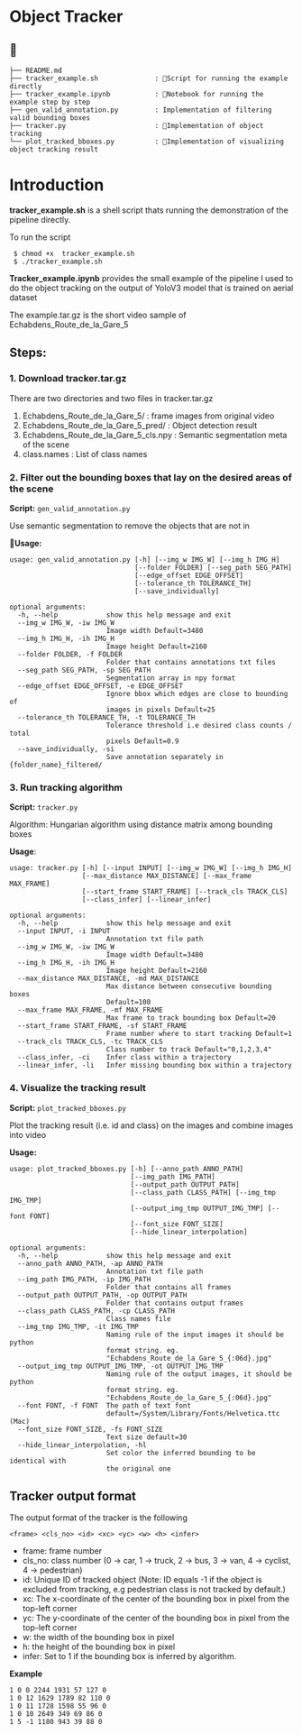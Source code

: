 # Object Tracker
 
------------
    ├── README.md
    ├── tracker_example.sh              : Script for running the example directly
    ├── tracker_example.ipynb           : Notebook for running the example step by step 
    ├── gen_valid_annotation.py         : Implementation of filtering valid bounding boxes 
    ├── tracker.py                      : Implementation of object tracking
    └── plot_tracked_bboxes.py          : Implementation of visualizing object tracking result
    


# Introduction

**tracker_example.sh** is a shell script thats running the demonstration of the pipeline directly.

To run the script
```
 $ chmod +x  tracker_example.sh
 $ ./tracker_example.sh
```


**Tracker_example.ipynb** provides the small example of the pipeline I used to do the object tracking on the output of YoloV3 model that is trained on aerial dataset

The example.tar.gz is the short video sample of Echabdens_Route_de_la_Gare_5

## Steps:

### 1. Download tracker.tar.gz
There are two directories and two files in tracker.tar.gz
1. Echabdens_Route_de_la_Gare_5/        : frame images from original video 
2. Echabdens_Route_de_la_Gare_5_pred/   : Object detection result
3. Echabdens_Route_de_la_Gare_5_cls.npy : Semantic segmentation meta of the scene
4. class.names                          : List of class names

### 2. Filter out the bounding boxes that lay on the desired areas of the scene
**Script:** `gen_valid_annotation.py`

Use semantic segmentation to remove the objects that are not in 

**Usage:**
```
usage: gen_valid_annotation.py [-h] [--img_w IMG_W] [--img_h IMG_H]
                               [--folder FOLDER] [--seg_path SEG_PATH]
                               [--edge_offset EDGE_OFFSET]
                               [--tolerance_th TOLERANCE_TH]
                               [--save_individually]

optional arguments:
  -h, --help            show this help message and exit
  --img_w IMG_W, -iw IMG_W
                        Image width Default=3480
  --img_h IMG_H, -ih IMG_H
                        Image height Default=2160
  --folder FOLDER, -f FOLDER
                        Folder that contains annotations txt files
  --seg_path SEG_PATH, -sp SEG_PATH
                        Segmentation array in npy format
  --edge_offset EDGE_OFFSET, -e EDGE_OFFSET
                        Ignore bbox which edges are close to bounding of
                        images in pixels Default=25
  --tolerance_th TOLERANCE_TH, -t TOLERANCE_TH
                        Tolerance threshold i.e desired class counts / total
                        pixels Default=0.9
  --save_individually, -si
                        Save annotation separately in {folder_name}_filtered/
```

### 3. Run tracking algorithm
**Script:**  `tracker.py`

Algorithm: Hungarian algorithm using distance matrix among bounding boxes

**Usage**:
```
usage: tracker.py [-h] [--input INPUT] [--img_w IMG_W] [--img_h IMG_H]
                  [--max_distance MAX_DISTANCE] [--max_frame MAX_FRAME]
                  [--start_frame START_FRAME] [--track_cls TRACK_CLS]
                  [--class_infer] [--linear_infer]

optional arguments:
  -h, --help            show this help message and exit
  --input INPUT, -i INPUT
                        Annotation txt file path
  --img_w IMG_W, -iw IMG_W
                        Image width Default=3480
  --img_h IMG_H, -ih IMG_H
                        Image height Default=2160
  --max_distance MAX_DISTANCE, -md MAX_DISTANCE
                        Max distance between consecutive bounding boxes
                        Default=100
  --max_frame MAX_FRAME, -mf MAX_FRAME
                        Max frame to track bounding box Default=20
  --start_frame START_FRAME, -sf START_FRAME
                        Frame number where to start tracking Default=1
  --track_cls TRACK_CLS, -tc TRACK_CLS
                        Class number to track Default="0,1,2,3,4"
  --class_infer, -ci    Infer class within a trajectory
  --linear_infer, -li   Infer missing bounding box within a trajectory
```


### 4. Visualize the tracking result
**Script:**  `plot_tracked_bboxes.py`

Plot the tracking result (i.e. id and class) on the images and combine images into video

**Usage:**
```
usage: plot_tracked_bboxes.py [-h] [--anno_path ANNO_PATH]
                              [--img_path IMG_PATH]
                              [--output_path OUTPUT_PATH]
                              [--class_path CLASS_PATH] [--img_tmp IMG_TMP]
                              [--output_img_tmp OUTPUT_IMG_TMP] [--font FONT]
                              [--font_size FONT_SIZE]
                              [--hide_linear_interpolation]

optional arguments:
  -h, --help            show this help message and exit
  --anno_path ANNO_PATH, -ap ANNO_PATH
                        Annotation txt file path
  --img_path IMG_PATH, -ip IMG_PATH
                        Folder that contains all frames
  --output_path OUTPUT_PATH, -op OUTPUT_PATH
                        Folder that contains output frames
  --class_path CLASS_PATH, -cp CLASS_PATH
                        Class names file
  --img_tmp IMG_TMP, -it IMG_TMP
                        Naming rule of the input images it should be python
                        format string. eg.
                        "Echabdens_Route_de_la_Gare_5_{:06d}.jpg"
  --output_img_tmp OUTPUT_IMG_TMP, -ot OUTPUT_IMG_TMP
                        Naming rule of the output images, it should be python
                        format string. eg.
                        "Echabdens_Route_de_la_Gare_5_{:06d}.jpg"
  --font FONT, -f FONT  The path of text font
                        default=/System/Library/Fonts/Helvetica.ttc (Mac)
  --font_size FONT_SIZE, -fs FONT_SIZE
                        Text size default=30
  --hide_linear_interpolation, -hl
                        Set color the inferred bounding to be identical with
                        the original one
```

## Tracker output format

The output format of the tracker is the following
```
<frame> <cls_no> <id> <xc> <yc> <w> <h> <infer>
```
- frame: frame number
- cls_no: class number (0 -> car, 1 -> truck, 2 -> bus, 3 -> van, 4 -> cyclist, 4 -> pedestrian)
- id: Unique ID of tracked object (Note: ID equals -1 if the object is excluded from tracking, e.g pedestrian class is not tracked by default.)
- xc: The x-coordinate of the center of the bounding box in pixel from the top-left corner
- yc: The y-coordinate of the center of the bounding box in pixel from the top-left corner
- w: the width of the bounding box in pixel
- h: the height of the bounding box in pixel
- infer: Set to 1 if the bounding box is inferred by algorithm.


**Example**
```
1 0 0 2244 1931 57 127 0
1 0 12 1629 1789 82 110 0
1 0 11 1728 1598 55 96 0
1 0 10 2649 349 69 86 0
1 5 -1 1180 943 39 88 0
```
  





